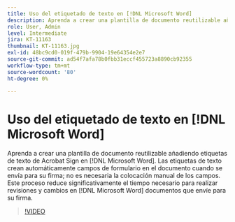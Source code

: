 ```yaml
---
title: Uso del etiquetado de texto en [!DNL Microsoft Word]
description: Aprenda a crear una plantilla de documento reutilizable añadiendo etiquetas de texto de Acrobat Sign en [!DNL Microsoft Word]
role: User, Admin
level: Intermediate
jira: KT-11163
thumbnail: KT-11163.jpg
exl-id: 48bc9cd0-019f-479b-9904-19e64354e2e7
source-git-commit: ad54f7afa78b0fbb31eccf455723a8890cb92355
workflow-type: tm+mt
source-wordcount: '80'
ht-degree: 0%

---
```


# Uso del etiquetado de texto en [!DNL Microsoft Word]

Aprenda a crear una plantilla de documento reutilizable añadiendo etiquetas de texto de Acrobat Sign en [!DNL Microsoft Word]. Las etiquetas de texto crean automáticamente campos de formulario en el documento cuando se envía para su firma; no es necesaria la colocación manual de los campos. Este proceso reduce significativamente el tiempo necesario para realizar revisiones y cambios en [!DNL Microsoft Word] documentos que envíe para su firma.

>[!VIDEO](https://video.tv.adobe.com/v/3409482?quality=12&learn=on&hidetitle=true)
